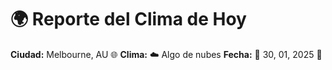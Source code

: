 # 🌍 Reporte del Clima de Hoy

**Ciudad:** Melbourne, AU 🌐
**Clima:** ☁️ Algo de nubes
**Fecha:** 📅 30, 01, 2025 🚀
